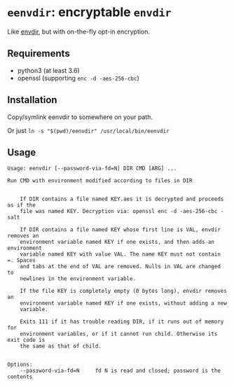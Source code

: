 `eenvdir`: encryptable `envdir`
===============================

Like [envdir](http://cr.yp.to/daemontools/envdir.html), but with on-the-fly opt-in encryption.


## Requirements

* python3 (at least 3.6)
* openssl (supporting `enc -d -aes-256-cbc`)


## Installation

Copy/symlink eenvdir to somewhere on your path.

Or just `ln -s "$(pwd)/eenvdir" /usr/local/bin/eenvdir`


## Usage


```
Usage: eenvdir [--password-via-fd=N] DIR CMD [ARG] ...

Run CMD with environment modified according to files in DIR


    If DIR contains a file named KEY.aes it is decrypted and proceeds as if the
    file was named KEY. Decryption via: openssl enc -d -aes-256-cbc -salt

    If DIR contains a file named KEY whose first line is VAL, envdir removes an
    environment variable named KEY if one exists, and then adds an environment
    variable named KEY with value VAL. The name KEY must not contain =. Spaces
    and tabs at the end of VAL are removed. Nulls in VAL are changed to
    newlines in the environment variable.

    If the file KEY is completely empty (0 bytes long), envdir removes an
    environment variable named KEY if one exists, without adding a new
    variable.

    Exits 111 if it has trouble reading DIR, if it runs out of memory for
    environment variables, or if it cannot run child. Otherwise its exit code is
    the same as that of child.


Options:
    --password-via-fd=N     fd N is read and closed; password is the contents
```
